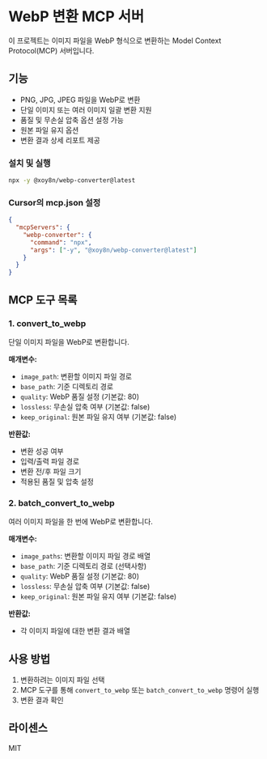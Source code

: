 # WebP 변환 MCP 서버

이 프로젝트는 이미지 파일을 WebP 형식으로 변환하는 Model Context Protocol(MCP) 서버입니다.

## 기능

- PNG, JPG, JPEG 파일을 WebP로 변환
- 단일 이미지 또는 여러 이미지 일괄 변환 지원
- 품질 및 무손실 압축 옵션 설정 가능
- 원본 파일 유지 옵션
- 변환 결과 상세 리포트 제공

### 설치 및 실행

```bash
npx -y @xoy8n/webp-converter@latest
```

### Cursor의 mcp.json 설정

```json
{
  "mcpServers": {
    "webp-converter": {
      "command": "npx",
      "args": ["-y", "@xoy8n/webp-converter@latest"]
    }
  }
}
```

## MCP 도구 목록

### 1. convert_to_webp

단일 이미지 파일을 WebP로 변환합니다.

**매개변수:**

- `image_path`: 변환할 이미지 파일 경로
- `base_path`: 기준 디렉토리 경로
- `quality`: WebP 품질 설정 (기본값: 80)
- `lossless`: 무손실 압축 여부 (기본값: false)
- `keep_original`: 원본 파일 유지 여부 (기본값: false)

**반환값:**

- 변환 성공 여부
- 입력/출력 파일 경로
- 변환 전/후 파일 크기
- 적용된 품질 및 압축 설정

### 2. batch_convert_to_webp

여러 이미지 파일을 한 번에 WebP로 변환합니다.

**매개변수:**

- `image_paths`: 변환할 이미지 파일 경로 배열
- `base_path`: 기준 디렉토리 경로 (선택사항)
- `quality`: WebP 품질 설정 (기본값: 80)
- `lossless`: 무손실 압축 여부 (기본값: false)
- `keep_original`: 원본 파일 유지 여부 (기본값: false)

**반환값:**

- 각 이미지 파일에 대한 변환 결과 배열

## 사용 방법

1. 변환하려는 이미지 파일 선택
2. MCP 도구를 통해 `convert_to_webp` 또는 `batch_convert_to_webp` 명령어 실행
3. 변환 결과 확인

## 라이센스

MIT
